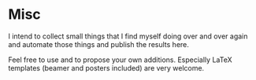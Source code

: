 Misc
====

I intend to collect small things that I find myself doing over and over again
and automate those things and publish the results here.

Feel free to use and to propose your own additions.
Especially LaTeX templates (beamer and posters included) are very
welcome.





